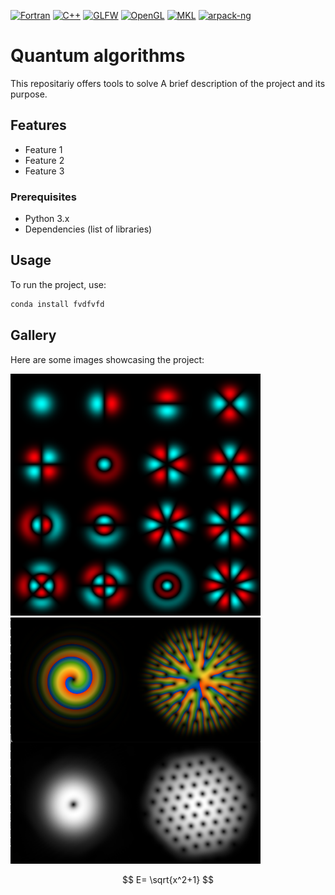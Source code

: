 [![Fortran](https://img.shields.io/badge/Fortran-2003-blue)](https://en.wikipedia.org/wiki/Fortran_2003)
[![C++](https://img.shields.io/badge/C%2B%2B-11-blue)](https://en.cppreference.com/w/cpp/11)
[![GLFW](https://img.shields.io/badge/GLFW-3.4-blue)](https://www.glfw.org)
[![OpenGL](https://img.shields.io/badge/OpenGL-4.1-blue)](https://www.opengl.org/)
[![MKL](https://img.shields.io/badge/Intel%20MKL-2023.2-blue)](https://software.intel.com/content/www/us/en/develop/tools/math-kernel-library.html)
[![arpack-ng](https://img.shields.io/badge/arpack-ng-blue?logo=github)](https://github.com/opencollab/arpack-ng)



# Quantum algorithms

This repositariy offers tools to solve
A brief description of the project and its purpose.

## Features
- Feature 1
- Feature 2
- Feature 3

### Prerequisites
- Python 3.x
- Dependencies (list of libraries)

## Usage
To run the project, use:
```sh
conda install fvdfvfd
```

## Gallery

Here are some images showcasing the project:

<p>
  <img src="images/oscillator.png" alt="Image 1" width="400" style="margin-right: 50;"> &nbsp
  <img src="images/vortices.png" alt="Image 2" width="400">
</p>

$$
E= \sqrt{x^2+1}
$$
